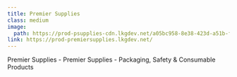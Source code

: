 ```yaml
---
title: Premier Supplies
class: medium
image: 
  path: https://prod-psupplies-cdn.lkgdev.net/a05bc958-8e38-423d-a51b-f12aab28c2dc.svg
link: https://prod-premiersupplies.lkgdev.net/
---
```


Premier Supplies - Premier Supplies - Packaging, Safety & Consumable Products